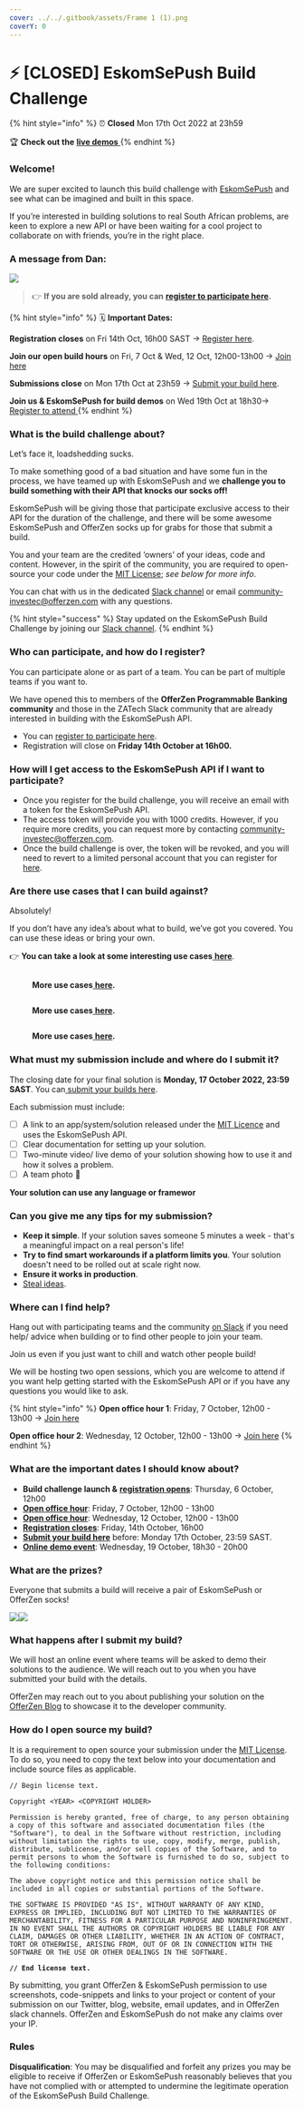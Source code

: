```yaml
---
cover: ../../.gitbook/assets/Frame 1 (1).png
coverY: 0
---
```


# ⚡ \[CLOSED] EskomSePush Build Challenge

{% hint style="info" %}
⏰ **Closed** Mon 17th Oct 2022 at 23h59&#x20;

:trophy: **Check out the** [**live demos** ](https://www.youtube.com/watch?v=UR31R2l7UYc)
{% endhint %}

### Welcome!

We are super excited to launch this build challenge with [EskomSePush](https://sepush.co.za/) and see what can be imagined and built in this space.&#x20;

If you’re interested in building solutions to real South African problems, are keen to explore a new API or have been waiting for a cool project to collaborate on with friends, you’re in the right place.

### A message from Dan:

[![](https://cdn.loom.com/sessions/thumbnails/be94e6ce4d414273a6056dec7f0377e8-with-play.gif)](https://www.loom.com/share/be94e6ce4d414273a6056dec7f0377e8)

> 👉 **If you are sold already, you can** [**register to participate here**](https://forms.gle/A3CWtRhQr6T7Bdrv6)**.**&#x20;

{% hint style="info" %}
🗓 **Important Dates:**&#x20;



**Registration closes** on Fri 14th Oct, 16h00 SAST → [Register here](https://forms.gle/A3CWtRhQr6T7Bdrv6).

**Join our open build hours** on Fri, 7 Oct & Wed, 12 Oct, 12h00-13h00 → [Join here](https://lu.ma/4873rwol)&#x20;

**Submissions close** on Mon 17th Oct at 23h59 → [Submit your build here](https://8malmkzgvs8.typeform.com/to/vz9Ep6ba).&#x20;

**Join us & EskomSePush for build demos** on Wed 19th Oct at 18h30→ [Register to attend ](https://lu.ma/mau5syw1)
{% endhint %}

### What is the build challenge about?

Let’s face it, loadshedding sucks.

To make something good of a bad situation and have some fun in the process, we have teamed up with EskomSePush and we **challenge you to build something with their API that knocks our socks off!**

EskomSePush will be giving those that participate exclusive access to their API for the duration of the challenge, and there will be some awesome EskomSePush and OfferZen socks up for grabs for those that submit a build.

You and your team are the credited ‘owners’ of your ideas, code and content. However, in the spirit of the community, you are required to open-source your code under the [MIT License](https://opensource.org/licenses/MIT); _see below for more info_.

You can chat with us in the dedicated [Slack channel](https://offerzen-community.slack.com/archives/C045L9FQZS5) or email [community-investec@offerzen.com](mailto:community-investec@offerzen.com) with any questions.

{% hint style="success" %}
Stay updated on the EskomSePush Build Challenge by joining our [Slack channel](https://offerzen-community.slack.com/archives/C045L9FQZS5).
{% endhint %}

### **Who can participate, and how do I register?**

You can participate alone or as part of a team. You can be part of multiple teams if you want to.

We have opened this to members of the **OfferZen Programmable Banking community** and those in the ZATech Slack community that are already interested in building with the EskomSePush API.

* You can [register to participate here](https://forms.gle/A3CWtRhQr6T7Bdrv6).&#x20;
* Registration will close on **Friday 14th October at 16h00.**

### **How will I get access to the EskomSePush API if I want to participate?**

* Once you register for the build challenge, you will receive an email with a token for the EskomSePush API.
* The access token will provide you with 1000 credits. However, if you require more credits, you can request more by contacting [community-investec@offerzen.com](mailto:community-investec@offerzen.com).
* Once the build challenge is over, the token will be revoked, and you will need to revert to a limited personal account that you can register for [here](https://docs.google.com/forms/d/e/1FAIpQLSeZhAkhDaQX\_mLT2xn41TkVjLkOH3Py3YWHi\_UqQP4niOY01g/viewform).

### **Are there use cases that I can build against?**

Absolutely!

If you don’t have any idea’s about what to build, we’ve got you covered. You can use these ideas or bring your own.

👉 **You can take a look at some interesting use cases**[ **here**](https://docs.google.com/presentation/d/1dalMqFwzcCCzY2jYyG5lMT7pYoMynh4Jgt9bgb\_ZKBY/present?slide=id.p).

<div>

<figure><img src="../../.gitbook/assets/[EXTERNAL] EskomSePush Build Challenge Use Cases - October 2022  (1).png" alt=""><figcaption><p><strong>More use cases</strong><a href="https://docs.google.com/presentation/d/1dalMqFwzcCCzY2jYyG5lMT7pYoMynh4Jgt9bgb_ZKBY/present?slide=id.p"> <strong>here</strong></a><strong>.</strong></p></figcaption></figure>

 

<figure><img src="../../.gitbook/assets/[EXTERNAL] EskomSePush Build Challenge Use Cases - October 2022  (2).png" alt=""><figcaption><p><strong>More use cases</strong><a href="https://docs.google.com/presentation/d/1dalMqFwzcCCzY2jYyG5lMT7pYoMynh4Jgt9bgb_ZKBY/present?slide=id.p"> <strong>here</strong></a><strong>.</strong></p></figcaption></figure>

 

<figure><img src="../../.gitbook/assets/[EXTERNAL] EskomSePush Build Challenge Use Cases - October 2022 .png" alt=""><figcaption><p><strong>More use cases</strong><a href="https://docs.google.com/presentation/d/1dalMqFwzcCCzY2jYyG5lMT7pYoMynh4Jgt9bgb_ZKBY/present?slide=id.p"> <strong>here</strong></a><strong>.</strong></p></figcaption></figure>

</div>

### What must my submission include and where do I submit it?

The closing date for your final solution is **Monday, 17 October 2022, 23:59 SAST**. You can[ submit your builds here](https://8malmkzgvs8.typeform.com/to/vz9Ep6ba).

Each submission must include:

* [ ] A link to an app/system/solution released under the [MIT Licence](https://opensource.org/licenses/MIT) and uses the EskomSePush API.
* [ ] Clear documentation for setting up your solution.
* [ ] Two-minute video/ live demo of your solution showing how to use it and how it solves a problem.
* [ ] A team photo **💜**

**Your solution can use any language or framewor**

### **Can you give me any tips for my submission?**

* **Keep it simple**. If your solution saves someone 5 minutes a week - that's a meaningful impact on a real person's life!
* **Try to find smart workarounds if a platform limits you**. Your solution doesn't need to be rolled out at scale right now.
* **Ensure it works in production**.
* [Steal ideas](https://www.linkedin.com/pulse/great-entrepreneurs-steal-ideas-walker-deibel/).

### Where can I find help?

Hang out with participating teams and the community [on Slack](https://offerzen-community.slack.com/archives/C045L9FQZS5) if you need help/ advice when building or to find other people to join your team.

Join us even if you just want to chill and watch other people build!

We will be hosting two open sessions, which you are welcome to attend if you want help getting started with the EskomSePush API or if you have any questions you would like to ask.

{% hint style="info" %}
**Open office hour 1**: Friday, 7 October, 12h00 - 13h00 → [Join here ](https://lu.ma/4873rwol)

**Open office hour 2**: Wednesday, 12 October, 12h00 - 13h00 → [Join here](https://lu.ma/4873rwol)
{% endhint %}

### **What are the important dates I should know about?**

* **Build challenge launch &** [**registration opens**](https://docs.google.com/forms/d/e/1FAIpQLScKnZ33wziwNFQHM9O31xo1O8fjDfcfgfBQD4J46rc00YZYPQ/viewform): Thursday, 6 October, 12h00
* [**Open office hour**](https://lu.ma/4873rwol): Friday, 7 October, 12h00 - 13h00
* [**Open office hour**](https://lu.ma/4873rwol): Wednesday, 12 October, 12h00 - 13h00
* [**Registration closes**](https://docs.google.com/forms/d/e/1FAIpQLScKnZ33wziwNFQHM9O31xo1O8fjDfcfgfBQD4J46rc00YZYPQ/viewform): Friday, 14th October, 16h00
* [**Submit your build here**](https://8malmkzgvs8.typeform.com/to/vz9Ep6ba) before: Monday 17th October, 23:59 SAST.
* [**Online demo event**](https://lu.ma/mau5syw1): Wednesday, 19 October, 18h30 - 20h00

### What are the prizes?

Everyone that submits a build will receive a pair of EskomSePush or OfferZen socks!

![](<../../.gitbook/assets/image (1) (1).png>)![](<../../.gitbook/assets/image (2) (2) (1).png>)

### What happens after I submit my build?

We will host an online event where teams will be asked to demo their solutions to the audience. We will reach out to you when you have submitted your build with the details.

OfferZen may reach out to you about publishing your solution on the [OfferZen Blog](https://www.offerzen.com/blog) to showcase it to the developer community.

### How do I open source my build?

It is a requirement to open source your submission under the [MIT License](https://opensource.org/licenses/MIT). To do so, you need to copy the text below into your documentation and include source files as applicable.

<pre class="language-markup" data-overflow="wrap"><code class="lang-markup">// Begin license text.

Copyright &#x3C;YEAR> &#x3C;COPYRIGHT HOLDER>

Permission is hereby granted, free of charge, to any person obtaining a copy of this software and associated documentation files (the "Software"), to deal in the Software without restriction, including without limitation the rights to use, copy, modify, merge, publish, distribute, sublicense, and/or sell copies of the Software, and to permit persons to whom the Software is furnished to do so, subject to the following conditions:

The above copyright notice and this permission notice shall be included in all copies or substantial portions of the Software.

THE SOFTWARE IS PROVIDED "AS IS", WITHOUT WARRANTY OF ANY KIND, EXPRESS OR IMPLIED, INCLUDING BUT NOT LIMITED TO THE WARRANTIES OF MERCHANTABILITY, FITNESS FOR A PARTICULAR PURPOSE AND NONINFRINGEMENT. IN NO EVENT SHALL THE AUTHORS OR COPYRIGHT HOLDERS BE LIABLE FOR ANY CLAIM, DAMAGES OR OTHER LIABILITY, WHETHER IN AN ACTION OF CONTRACT, TORT OR OTHERWISE, ARISING FROM, OUT OF OR IN CONNECTION WITH THE SOFTWARE OR THE USE OR OTHER DEALINGS IN THE SOFTWARE.
<strong>
</strong><strong>// End license text.
</strong></code></pre>

By submitting, you grant OfferZen & EskomSePush permission to use screenshots, code-snippets and links to your project or content of your submission on our Twitter, blog, website, email updates, and in OfferZen slack channels. OfferZen and EskomSePush do not make any claims over your IP.

###

### Rules

**Disqualification**: You may be disqualified and forfeit any prizes you may be eligible to receive if OfferZen or EskomSePush reasonably believes that you have not complied with or attempted to undermine the legitimate operation of the EskomSePush Build Challenge.
